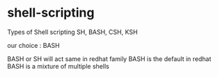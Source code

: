 # shell-scripting
Types of Shell scripting
SH, BASH, CSH, KSH

our choice : BASH

BASH or SH will act same in redhat family
BASH is the default in redhat
BASH is a mixture of multiple shells
